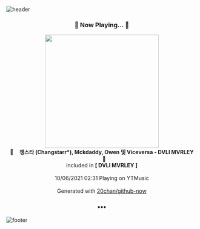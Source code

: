 ![header](https://capsule-render.vercel.app/api?type=wave&height=170&section=header&text=Hi.%20I'm%20SHIFT&fontColor=090707&fontAlignX=45&fontAlignY=65&fontSize=100)

<h3 align="center">🎵 Now Playing... 🎵</h3>
<p align="center">
  <a href="https://music.youtube.com/watch?v=pCeiiBL62W0">
    <img width="300" src="https://lh3.googleusercontent.com/zEQJJ04Z8hFcDen6kBX-IlOxrY7UKgXhwCM8wRuRAAgBnkqSjfsYpzBQk77iMapSZEUV_XCmX1FLfMJi">
  </a>
  <br>
  🎵&nbsp&nbsp&nbsp <b>챙스타 (Changstarr*), Mckdaddy, Owen 및 Viceversa - DVLI MVRLEY</b> &nbsp&nbsp&nbsp🎵
  <br>
  included in <b>[ DVLI MVRLEY ]</b>
  
  <br />
  <br />
  10/06/2021 02:31 Playing on YTMusic
  <br />
  <br />
  Generated with <a href="https://github.com/20chan/github-now">20chan/github-now</a>
</p>

<h3 align="center">•••</h3>

![footer](https://capsule-render.vercel.app/api?type=wave&height=150&section=footer)
